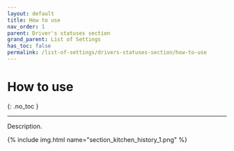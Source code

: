 ```yaml
---
layout: default
title: How to use
nav_order: 1
parent: Driver's statuses section
grand_parent: List of Settings
has_toc: false
permalink: /list-of-settings/drivers-statuses-section/how-to-use
---
```


# How to use
{: .no_toc }

---

Description.

{% include img.html name="section_kitchen_history_1.png" %}